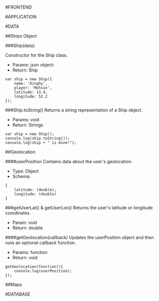 #FRONTEND

#APPLICATION

#DATA

##Ships Object

###Ship(data)

Constructor for the Ship class.
* Params: json object:
* Return: Ship
```
var ship = new Ship({
	name: 'Dinghy',
	player: 'Mohsin',
	latitude: 13.4,
	longitude: 52.2
});
```

###Ship.toString()
Returns a string representation of a Ship object.
* Params: void
* Return: Strings
```
var ship = new Ship();
console.log(ship.toString());
console.log(ship + " is mine!");
```

##Geolocation

####userPosition
Contains data about the user's geolocation.
* Type: Object
* Schema:
```
{
	latitude: (double),
	longitude: (double)
}
```

###getUserLat() & getUserLon()
Returns the user's latitude or longitude coordinates.
* Param: void
* Return: double

####getGeolocation(callback)
Updates the userPosition object and then runs an optional callback function.
* Params: function
* Return: void
```
getGeolocation(function(){
	console.log(userPosition);
});
```

##Maps

#DATABASE